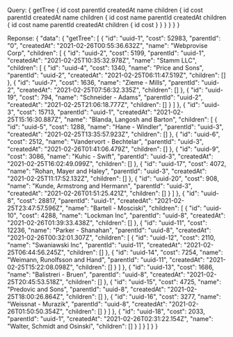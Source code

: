 Query: {
  getTree {
    id
    cost
    parentId
    createdAt
    name
    children {
      id
      cost
      parentId
      createdAt
      name
      children {
        id
        cost
        name
        parentId
        createdAt
        children {
          id
          cost
          name
          parentId
          createdAt
          children {
            id
            cost
          }
        }
      }
    }
  }
}

Reponse: {
  "data": {
    "getTree": [
      {
        "id": "uuid-1",
        "cost": 52983,
        "parentId": "0",
        "createdAt": "2021-02-26T00:55:36.632Z",
        "name": "Webprovise Corp",
        "children": [
          {
            "id": "uuid-2",
            "cost": 5199,
            "parentId": "uuid-1",
            "createdAt": "2021-02-25T10:35:32.978Z",
            "name": "Stamm LLC",
            "children": [
              {
                "id": "uuid-4",
                "cost": 1340,
                "name": "Price and Sons",
                "parentId": "uuid-2",
                "createdAt": "2021-02-25T06:11:47.519Z",
                "children": []
              },
              {
                "id": "uuid-7",
                "cost": 1636,
                "name": "Zieme - Mills",
                "parentId": "uuid-2",
                "createdAt": "2021-02-25T07:56:32.335Z",
                "children": []
              },
              {
                "id": "uuid-19",
                "cost": 794,
                "name": "Schneider - Adams",
                "parentId": "uuid-2",
                "createdAt": "2021-02-25T21:06:18.777Z",
                "children": []
              }
            ]
          },
          {
            "id": "uuid-3",
            "cost": 15713,
            "parentId": "uuid-1",
            "createdAt": "2021-02-25T15:16:30.887Z",
            "name": "Blanda, Langosh and Barton",
            "children": [
              {
                "id": "uuid-5",
                "cost": 1288,
                "name": "Hane - Windler",
                "parentId": "uuid-3",
                "createdAt": "2021-02-25T13:35:57.923Z",
                "children": []
              },
              {
                "id": "uuid-6",
                "cost": 2512,
                "name": "Vandervort - Bechtelar",
                "parentId": "uuid-3",
                "createdAt": "2021-02-26T01:41:06.479Z",
                "children": []
              },
              {
                "id": "uuid-9",
                "cost": 3086,
                "name": "Kuhic - Swift",
                "parentId": "uuid-3",
                "createdAt": "2021-02-25T16:02:49.099Z",
                "children": []
              },
              {
                "id": "uuid-17",
                "cost": 4072,
                "name": "Rohan, Mayer and Haley",
                "parentId": "uuid-3",
                "createdAt": "2021-02-25T11:17:52.132Z",
                "children": []
              },
              {
                "id": "uuid-20",
                "cost": 908,
                "name": "Kunde, Armstrong and Hermann",
                "parentId": "uuid-3",
                "createdAt": "2021-02-26T01:51:25.421Z",
                "children": []
              }
            ]
          },
          {
            "id": "uuid-8",
            "cost": 28817,
            "parentId": "uuid-1",
            "createdAt": "2021-02-25T23:47:57.596Z",
            "name": "Bartell - Mosciski",
            "children": [
              {
                "id": "uuid-10",
                "cost": 4288,
                "name": "Lockman Inc",
                "parentId": "uuid-8",
                "createdAt": "2021-02-26T01:39:33.438Z",
                "children": []
              },
              {
                "id": "uuid-11",
                "cost": 12236,
                "name": "Parker - Shanahan",
                "parentId": "uuid-8",
                "createdAt": "2021-02-26T00:32:01.307Z",
                "children": [
                  {
                    "id": "uuid-12",
                    "cost": 2110,
                    "name": "Swaniawski Inc",
                    "parentId": "uuid-11",
                    "createdAt": "2021-02-25T06:44:56.245Z",
                    "children": []
                  },
                  {
                    "id": "uuid-14",
                    "cost": 7254,
                    "name": "Weimann, Runolfsson and Hand",
                    "parentId": "uuid-11",
                    "createdAt": "2021-02-25T15:22:08.098Z",
                    "children": []
                  }
                ]
              },
              {
                "id": "uuid-13",
                "cost": 1686,
                "name": "Balistreri - Bruen",
                "parentId": "uuid-8",
                "createdAt": "2021-02-25T20:45:53.518Z",
                "children": []
              },
              {
                "id": "uuid-15",
                "cost": 4725,
                "name": "Predovic and Sons",
                "parentId": "uuid-8",
                "createdAt": "2021-02-25T18:00:26.864Z",
                "children": []
              },
              {
                "id": "uuid-16",
                "cost": 3277,
                "name": "Weissnat - Murazik",
                "parentId": "uuid-8",
                "createdAt": "2021-02-26T01:50:50.354Z",
                "children": []
              }
            ]
          },
          {
            "id": "uuid-18",
            "cost": 2033,
            "parentId": "uuid-1",
            "createdAt": "2021-02-26T02:31:22.154Z",
            "name": "Walter, Schmidt and Osinski",
            "children": []
          }
        ]
      }
    ]
  }
}